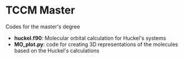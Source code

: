 # TCCM Master
Codes for the master's degree

- **huckel.f90**: Molecular orbital calculation for Huckel's systems
- **MO_plot.py**: code for creating 3D representations of the molecules based on the Huckel's calculations
